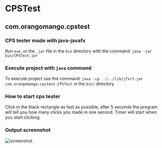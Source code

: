 # CPSTest
## com.orangomango.cpstest
### CPS tester made with java-javafx <br>
Run `exe`, or the `.jar` file in the `bin` directory with the command: `java -jar bin/CPSTest.jar`

### Execute project with `java` command

To execute project use the command: `java -cp .:/../lib/jfxrt.jar com.orangomango.cpstest.CPSTest` in the `bin/` directory

### How to start cps tester

Click in the black rectangle as fast as possible, after 5 seconds the program will tell you how many clicks you made in one second. Timer will start when you start clicking

### Output screenshot

![screenshot](https://user-images.githubusercontent.com/61402409/96989870-96ed3280-1526-11eb-8630-dba3376c90dc.png)
